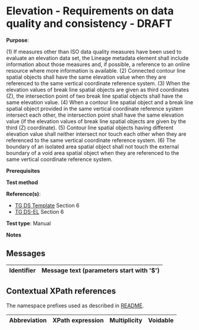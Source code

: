 # Elevation - Requirements on data quality and consistency - DRAFT

**Purpose**: 

(1) If measures other than ISO data quality measures have been used to evaluate an elevation data set, the Lineage metadata element shall include information about those measures and, if possible, a reference to an online resource where more information is available.
(2) Connected contour line spatial objects shall have the same elevation value when they are referenced to the same vertical coordinate reference system.
(3) When the elevation values of break line spatial objects are given as third coordinates (Z), the intersection point of two break line spatial objects shall have the same elevation value.
(4) When a contour line spatial object and a break line spatial object provided in the same vertical coordinate reference system intersect each other, the intersection point shall have the same elevation value (if the elevation values of break line spatial objects are given by the third (Z) coordinate).
(5) Contour line spatial objects having different elevation value shall neither intersect nor touch each other when they are referenced to the same vertical coordinate reference system.
(6) The boundary of an isolated area spatial object shall not touch the external boundary of a void area spatial object when they are referenced to the same vertical coordinate reference system.


**Prerequisites**

**Test method**


**Reference(s)**: 

* [TG DS Template](./README.md#ref_TG_DS_tmpl) Section 6
* [TG DS-EL](./README.md#ref_TG_DS_EL) Section 6

**Test type**: Manual

**Notes** 


## Messages

Identifier  |  Message text (parameters start with '$')
---------------------------------------------------------- | -------------------------------------------------------------------------

## Contextual XPath references

The namespace prefixes used as described in [README](./README.md#namespaces).

Abbreviation                   |  XPath expression                 |Multiplicity       |Voidable
------------------------------ | --------------------------------- | ------------------|----------

